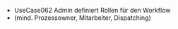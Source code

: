  * UseCase062 Admin definiert Rollen für den Workflow
  * (mind. Prozessowner, Mitarbeiter, Dispatching)
